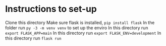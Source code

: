 # Instructions to set-up
Clone this directory
Make sure flask is installed, `pip install flask`
In the folder run `py -3 -m venv venv` to set up the enviro
In this directory run `export FLASK_APP=main`
In this directory run `export FLASK_ENV=development`
In this directory run `flask run`